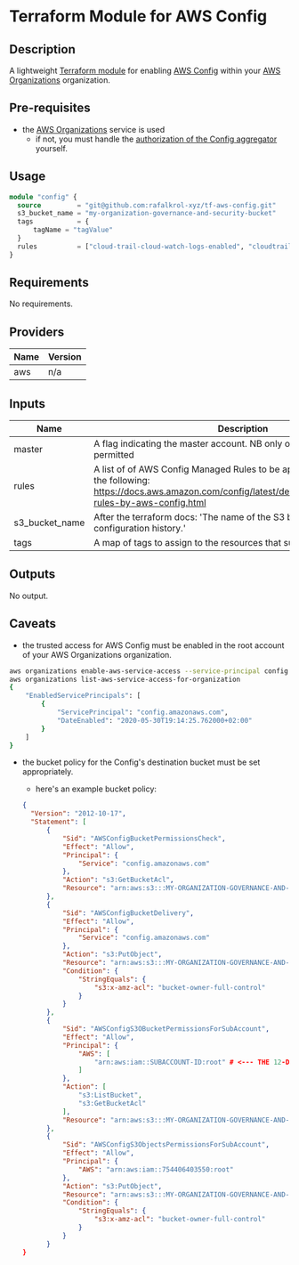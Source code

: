 # Terraform Module for AWS Config

## Description

A lightweight [Terraform module](https://www.terraform.io/docs/configuration/modules.html) for enabling [AWS Config](https://aws.amazon.com/config/)
within your [AWS Organizations](https://aws.amazon.com/organizations/) organization.

## Pre-requisites

+ the [AWS Organizations](https://aws.amazon.com/organizations/) service is used
  + if not, you must handle the [authorization of the Config aggregator](https://docs.aws.amazon.com/config/latest/developerguide/authorize-aggregator-account-console.html) yourself.

## Usage

```terraform
module "config" {
  source         = "git@github.com:rafalkrol-xyz/tf-aws-config.git"
  s3_bucket_name = "my-organization-governance-and-security-bucket"
  tags           = {
      tagName = "tagValue"
  }
  rules          = ["cloud-trail-cloud-watch-logs-enabled", "cloudtrail-enabled", "cloud-trail-log-file-validation-enabled"]
}
```
<!-- BEGINNING OF TERRAFORM DOCS HOOK -->
## Requirements

No requirements.

## Providers

| Name | Version |
|------|---------|
| aws | n/a |

## Inputs

| Name | Description | Type | Default | Required |
|------|-------------|------|---------|:--------:|
| master | A flag indicating the master account. NB only one per organization is permitted | `bool` | `false` | no |
| rules | A list of of AWS Config Managed Rules to be applied. Must be one of the following: https://docs.aws.amazon.com/config/latest/developerguide/managed-rules-by-aws-config.html | `list(string)` | `null` | no |
| s3\_bucket\_name | After the terraform docs: 'The name of the S3 bucket used to store the configuration history.' | `string` | n/a | yes |
| tags | A map of tags to assign to the resources that support the use of them | `map(string)` | `null` | no |

## Outputs

No output.
<!-- END OF TERRAFORM DOCS HOOK -->

## Caveats

+ the trusted access for AWS Config must be enabled in the root account of your AWS Organizations organization.

```bash
aws organizations enable-aws-service-access --service-principal config.amazonaws.com
aws organizations list-aws-service-access-for-organization
{
    "EnabledServicePrincipals": [
        {
            "ServicePrincipal": "config.amazonaws.com",
            "DateEnabled": "2020-05-30T19:14:25.762000+02:00"
        }
    ]
}
```

+ the bucket policy for the Config's destination bucket must be set appropriately.
  + here's an example bucket policy:

  ```json
  {
    "Version": "2012-10-17",
    "Statement": [
        {
            "Sid": "AWSConfigBucketPermissionsCheck",
            "Effect": "Allow",
            "Principal": {
                "Service": "config.amazonaws.com"
            },
            "Action": "s3:GetBucketAcl",
            "Resource": "arn:aws:s3:::MY-ORGANIZATION-GOVERNANCE-AND-SECURITY-BUCKET" # <---THE DESTINATION BUCKET IN THE AWS ORGANIZATIONS ROOT ACCOUNT
        },
        {
            "Sid": "AWSConfigBucketDelivery",
            "Effect": "Allow",
            "Principal": {
                "Service": "config.amazonaws.com"
            },
            "Action": "s3:PutObject",
            "Resource": "arn:aws:s3:::MY-ORGANIZATION-GOVERNANCE-AND-SECURITY-BUCKET/AWSLogs/ROOT-ACCOUNT-ID/Config/*", # <---THE DESTINATION BUCKET IN THE AWS ORGANIZATIONS ROOT ACCOUNT PLUS ITS 12-DIGIT ACCOUNT ID
            "Condition": {
                "StringEquals": {
                    "s3:x-amz-acl": "bucket-owner-full-control"
                }
            }
        },
        {
            "Sid": "AWSConfigS3OBucketPermissionsForSubAccount",
            "Effect": "Allow",
            "Principal": {
                "AWS": [
                    "arn:aws:iam::SUBACCOUNT-ID:root" # <--- THE 12-DIGIT ACCOUNT ID OF THE SUBACCOUNT
                ]
            },
            "Action": [
                "s3:ListBucket",
                "s3:GetBucketAcl"
            ],
            "Resource": "arn:aws:s3:::MY-ORGANIZATION-GOVERNANCE-AND-SECURITY-BUCKET" # <---THE DESTINATION BUCKET IN THE AWS ORGANIZATIONS ROOT ACCOUNT
        },
        {
            "Sid": "AWSConfigS3ObjectsPermissionsForSubAccount",
            "Effect": "Allow",
            "Principal": {
                "AWS": "arn:aws:iam::754406403550:root"
            },
            "Action": "s3:PutObject",
            "Resource": "arn:aws:s3:::MY-ORGANIZATION-GOVERNANCE-AND-SECURITY-BUCKET/AWSLogs/SUBACCOUNT-ID/Config/*", # <---THE DESTINATION BUCKET IN THE AWS ORGANIZATIONS ROOT ACCOUNT PLUS THE 12-DIGIT ACCOUNT ID OF THE SUBACCOUNT
            "Condition": {
                "StringEquals": {
                    "s3:x-amz-acl": "bucket-owner-full-control"
                }
            }
        }
  }
  ```
